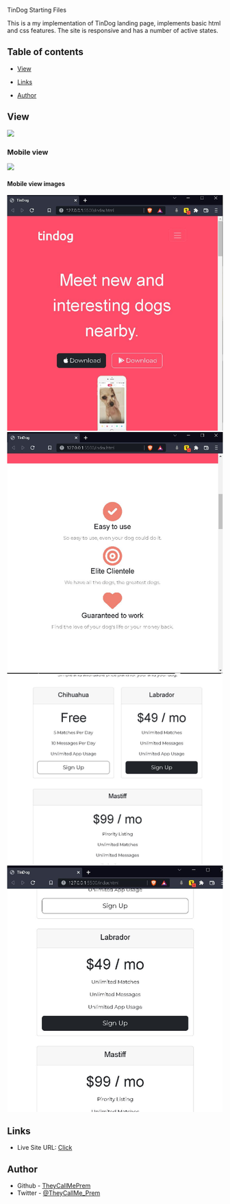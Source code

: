 TinDog Starting Files

This is a my implementation of TinDog landing page, implements basic html and css features.
The site is responsive and has a number of active states.

## Table of contents

- [View](#view)

- [Links](#links)

- [Author](#author)

## View

![](https://github.com/TheyCallMePrem/TinDog/blob/92c0e19404a06b644d381b289a08e840eb3e4d58/images/screen-capture.gif)

### Mobile view

![](https://github.com/TheyCallMePrem/TinDog/blob/f9c571ae3098dfc9503b20dea276024601892a40/images/screen-capture-1-2.gif)
#### Mobile view images
![](https://github.com/TheyCallMePrem/TinDog/blob/adfa5571fdca51c5ebe4f26596a7f336bc8d2296/images/mobile-1.JPG)
![](https://github.com/TheyCallMePrem/TinDog/blob/adfa5571fdca51c5ebe4f26596a7f336bc8d2296/images/mobile-2.JPG)
![](https://github.com/TheyCallMePrem/TinDog/blob/adfa5571fdca51c5ebe4f26596a7f336bc8d2296/images/mobile-3.JPG)
![](https://github.com/TheyCallMePrem/TinDog/blob/adfa5571fdca51c5ebe4f26596a7f336bc8d2296/images/mobile-4.JPG)

## Links

- Live Site URL: [Click](https://theycallmeprem.github.io/TinDog/)



## Author

- Github - [TheyCallMePrem](https://github.com/TheyCallMePrem)
- Twitter - [@TheyCallMe_Prem](https://twitter.com/TheyCallMe_Prem)
